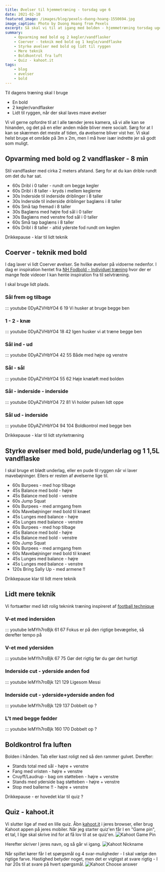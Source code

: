 ```yaml
---
title: Øvelser til hjemmetræning - torsdag uge 6
date: 2021-02-10
featured_image: /images/blog/pexels-duong-hoang-1550694.jpg
image_caption: Photo by Duong Hoang from Pexels
excerpt: Så skal vi til at igang med bolden - hjemmetræning torsdag uge 3
summary: 
    - Opvarming med bold og 2 kegler/vandflasker
    - Coerver - teknik med bold og 1 kegle/vandflaske
    - Styrke øvelser med bold og lidt til ryggen
    - Mere teknik
    - Boldkontrol fra luft
    - Quiz - kahoot.it
tags:
    - blog
    - øvelser
    - bold
---
```


Til dagens træning skal I bruge
 - En bold
 - 2 kegler/vandflasker
 - Lidt til ryggen, når der skal laves mave øvelser

Vi vil gerne opfordre til at I alle tænder jeres kamera, så vi alle kan se hinanden, og det på en eller anden måde bliver mere socialt.
Sørg for at I kan se skærmen det meste af tiden, da øvelserne bliver vist her.
Vi skal helst bruge et område på 3m x 2m, men I må hver især indrette jer så godt som muligt.

## Opvarming med bold og 2 vandflasker - 8 min
Stil vandflasker med cirka 2 meters afstand. Sørg for at du kan drible rundt om det du har sat.
 - 60s Dribl i 0 taller - rundt om begge kegler
 - 60s Dribl i 8 taller - kryds i mellem keglerne
 - 30s Inderside til inderside driblinger i 8 taller
 - 30s Inderside til inderside driblinger baglæns i 8 taller
 - 60s Små tap fremad i 8 taller
 - 30s Baglæns med højre fod sål i 0 taller
 - 30s Baglæns med venstre fod sål i 0 taller
 - 60s Små tap baglæns i 8 taller
 - 60s Dribl i 8 taller - altid yderste fod rundt om keglen

Drikkepause - klar til lidt teknik

## Coerver - teknik med bold 
I dag laver vi lidt Coerver øvelser. Se hvilke øvelser på vidoerne nedenfor. I dag er inspiration hentet fra [NH Fodbold - Individuel træning](https://www.youtube.com/channel/UC67HhgenaWDj0RPrQVYo3XQ) hvor der er mange fede videoer I kan hente inspiration fra til selvtræning.

I skal bruge lidt plads.

### Sål frem og tilbage
::: youtube 0DyAZVHbYO4 6 19
Vi husker at bruge begge ben

### 1 - 2 - knæ
::: youtube 0DyAZVHbYO4 18 42
Igen husker vi at træne begge ben

### Sål ind - ud
::: youtube 0DyAZVHbYO4 42 55
Både med højre og venstre

### Sål - sål
::: youtube 0DyAZVHbYO4 55 62
Høje knæløft med bolden

### Sål - inderside - inderside
::: youtube 0DyAZVHbYO4 72 81
Vi holder pulsen lidt oppe

### Sål ud - inderside
::: youtube 0DyAZVHbYO4 94 104
Boldkontrol med begge ben

Drikkepause - klar til lidt styrketræning

## Styrke øvelser med bold, pude/underlag og 1 1,5L vandflaske
I skal bruge et blødt underlag, eller en pude til ryggen når vi laver mavebøjninger. Ellers er resten af øvelserne lige til.

 - 60s Burpees - med hop tilbage
 - 45s Balance med bold - højre
 - 45s Balance med bold - venstre 
 - 60s Jump Squat 
 - 60s Burpees - med armgang frem
 - 60s Mavebøjninger med bold til knæet
 - 45s Lunges med balance - højre
 - 45s Lunges med balance - venstre
 - 60s Burpees - med hop tilbage
 - 45s Balance med bold - højre
 - 45s Balance med bold - venstre 
 - 60s Jump Squat 
 - 60s Burpees - med armgang frem
 - 60s Mavebøjninger med bold til knæet
 - 45s Lunges med balance - højre
 - 45s Lunges med balance - venstre
 - 120s Bring Sally Up - med armene !!

Drikkepause klar til lidt mere teknik

## Lidt mere teknik
Vi fortsætter med lidt rolig teknink træning inspireret af [football technique](https://www.youtube.com/channel/UC6CMXaIArzo1dWcLbZ_tOjg)

### V-et med indersiden
::: youtube IeMYh7roBjk 61 67
Fokus er på den rigtige bevægelse, så derefter tempo på

### V-et med ydersiden
::: youtube IeMYh7roBjk 67 75
Gør det rigtig før du gør det hurtigt

### Inderside cut - yderside anden fod
::: youtube IeMYh7roBjk 121 129
Ligesom Messi

### Inderside cut - yderside+yderside anden fod
::: youtube IeMYh7roBjk 129 137
Dobbelt op ?

### L't med begge fødder
::: youtube IeMYh7roBjk 160 170
Dobbelt op ?

## Boldkontrol fra luften
Bolden i hånden. Tab eller kast roligt ned så den rammer gulvet. Derefter:
 - Stands total med sål - højre + venstre
 - Fang med vristen - højre + venstre
 - Cruyff/Laudrup - bag om støtteben - højre + venstre
 - Stands med yderside bag støtteben - højre + venstre
 - Stop med ballerne !! - højre + venstre
 
Drikkepause - er hovedet klar til quiz ?

## Quiz - kahoot.it
Vi slutter lige af med en lille quiz. Åbn [kahoot.it](https://kahoot.it) i jeres browser, eller brug Kahoot appen på jeres mobiler. Når jeg starter quiz'en får I en "Game pin", et tal, I lige skal skrive ind for at få lov til at se quiz'en. 
![Kahoot Game Pin](/images/kahoot_game_pin.png "Enter Kahoot Game Pin")

Herefter skriver I jeres navn, og så går vi igang.
![Kahoot Nickname](/images/kahoot_nickname.png "Enter Kahoot nickname")

Når spillet kører får I et spørgsmål og 4 svar-muligheder - I skal vælge den rigtige farve. Hastighed betyder noget, men det er vigtigst at svare rigtig - I har 20s til at svare på hvert spørgsmål.
![Kahoot Choose answer](/images/kahoot_options.png "Choose correct Kahoot answer option")


